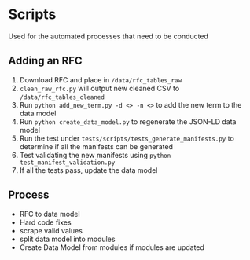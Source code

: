 # Scripts

Used for the automated processes that need to be conducted

## Adding an RFC

1. Download RFC and place in `/data/rfc_tables_raw`
2. `clean_raw_rfc.py` will output new cleaned CSV to `/data/rfc_tables_cleaned`
3. Run `python add_new_term.py -d <> -n <>` to add the new term to the data model
4. Run `python create_data_model.py` to regenerate the JSON-LD data model
5. Run the test under `tests/scripts/tests_generate_manifests.py` to determine if all the manifests can be generated
6. Test validating the new manifests using `python test_manifest_validation.py`
7. If all the tests pass, update the data model

## Process

- RFC to data model
- Hard code fixes
- scrape valid values
- split data model into modules
- Create Data Model from modules if modules are updated
